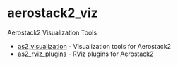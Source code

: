 # aerostack2_viz
Aerostack2 Visualization Tools

- [as2_visualization](as2_visualization/README.md) - Visualization tools for Aerostack2
- [as2_rviz_plugins](as2_rviz_plugins/README.md) - RViz plugins for Aerostack2